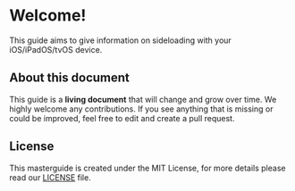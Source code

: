 # Welcome!

This guide aims to give information on sideloading with your iOS/iPadOS/tvOS device.

## About this document

This guide is a **living document** that will change and grow over time. We highly welcome any contributions. If you see anything that is missing or could be improved, feel free to edit and create a pull request. 

## License

This masterguide is created under the MIT License, for more details please read our [LICENSE](https://github.com/bamtan/sideloading-master-guide/blob/master/LICENSE) file.

